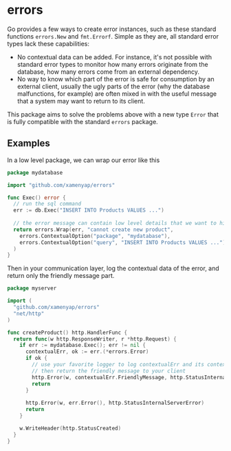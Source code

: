 # errors
Go provides a few ways to create error instances, such as these standard functions `errors.New` and `fmt.Errorf`.
Simple as they are, all standard error types lack these capabilities:
- No contextual data can be added. For instance, it's not possible with standard error types to monitor how many errors originate from the database,
  how many errors come from an external dependency.
- No way to know which part of the error is safe for consumption by an external client, usually the ugly parts of the error (why the database malfunctions, for example) are often mixed in with the useful
  message that a system may want to return to its client.

This package aims to solve the problems above with a new type `Error` 
that is fully compatible with the standard `errors` package.

## Examples
In a low level package, we can wrap our error like this
```go
package mydatabase

import "github.com/xamenyap/errors"

func Exec() error {
  // run the sql command
  err := db.Exec("INSERT INTO Products VALUES ...")
  
  // the error message can contain low level details that we want to hide with a friendly message
  return errors.Wrap(err, "cannot create new product", 
    errors.ContextualOption("package", "mydatabase"), 
    errors.ContextualOption("query", "INSERT INTO Products VALUES ..."), 
  )
}
```

Then in your communication layer, log the contextual data of the error, and return only the friendly message part.
```go
package myserver

import (
  "github.com/xamenyap/errors"
  "net/http"
)

func createProduct() http.HandlerFunc {
  return func(w http.ResponseWriter, r *http.Request) {
    if err := mydatabase.Exec(); err != nil {
      contextualErr, ok := err.(*errors.Error)
      if ok {
        // use your favorite logger to log contextualErr and its contextual data, 
        // then return the friendly message to your client  
        http.Error(w, contextualErr.FriendlyMessage, http.StatusInternalServerError)
        return
      }
	  
      http.Error(w, err.Error(), http.StatusInternalServerError)
      return 
    }

    w.WriteHeader(http.StatusCreated)
  }
}
```

